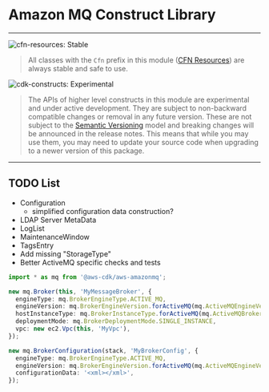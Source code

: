 # Amazon MQ Construct Library
<!--BEGIN STABILITY BANNER-->

---

![cfn-resources: Stable](https://img.shields.io/badge/cfn--resources-stable-success.svg?style=for-the-badge)

> All classes with the `Cfn` prefix in this module ([CFN Resources]) are always stable and safe to use.
>
> [CFN Resources]: https://docs.aws.amazon.com/cdk/latest/guide/constructs.html#constructs_lib

![cdk-constructs: Experimental](https://img.shields.io/badge/cdk--constructs-experimental-important.svg?style=for-the-badge)

> The APIs of higher level constructs in this module are experimental and under active development.
> They are subject to non-backward compatible changes or removal in any future version. These are
> not subject to the [Semantic Versioning](https://semver.org/) model and breaking changes will be
> announced in the release notes. This means that while you may use them, you may need to update
> your source code when upgrading to a newer version of this package.

---

<!--END STABILITY BANNER-->

## TODO List

- Configuration
    - simplified configuration data construction?
- LDAP Server MetaData
- LogList
- MaintenanceWindow
- TagsEntry
- Add missing "StorageType"
- Better ActiveMQ specific checks and tests


```ts
import * as mq from '@aws-cdk/aws-amazonmq';

new mq.Broker(this, 'MyMessageBroker', {
  engineType: mq.BrokerEngineType.ACTIVE_MQ,
  engineVersion: mq.BrokerEngineVersion.forActiveMQ(mq.ActiveMQEngineVersion.V_5_15_14),
  hostInstanceType: mq.BrokerInstanceType.forActiveMQ(mq.ActiveMQBrokerInstanceSize.MQ_T2_MICRO),
  deploymentMode: mq.BrokerDeploymentMode.SINGLE_INSTANCE,
  vpc: new ec2.Vpc(this, 'MyVpc'),
});
```

```ts
new mq.BrokerConfiguration(stack, 'MyBrokerConfig', {
  engineType: mq.BrokerEngineType.ACTIVE_MQ,
  engineVersion: mq.BrokerEngineVersion.forActiveMQ(mq.ActiveMQEngineVersion.V_5_15_12),
  configurationData: '<xml></xml>',
});
```